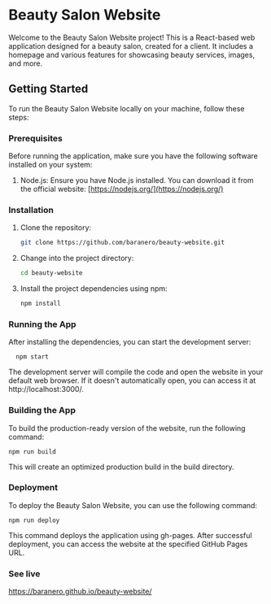 # Beauty Salon Website

Welcome to the Beauty Salon Website project! This is a React-based web application designed for a beauty salon, created for a client. It includes a homepage and various features for showcasing beauty services, images, and more.

## Getting Started

To run the Beauty Salon Website locally on your machine, follow these steps:

### Prerequisites

Before running the application, make sure you have the following software installed on your system:

1. Node.js: Ensure you have Node.js installed. You can download it from the official website: [https://nodejs.org/](https://nodejs.org/)

### Installation

1. Clone the repository:
   ```bash
   git clone https://github.com/baranero/beauty-website.git

2. Change into the project directory:
   ```bash
   cd beauty-website

3. Install the project dependencies using npm:
   ```bash
   npm install

### Running the App

After installing the dependencies, you can start the development server:


      npm start
      
The development server will compile the code and open the website in your default web browser. If it doesn't automatically open, you can access it at http://localhost:3000/.

### Building the App

To build the production-ready version of the website, run the following command:


    npm run build

This will create an optimized production build in the build directory.

### Deployment

To deploy the Beauty Salon Website, you can use the following command:


    npm run deploy

This command deploys the application using gh-pages. After successful deployment, you can access the website at the specified GitHub Pages URL.

### See live

https://baranero.github.io/beauty-website/

